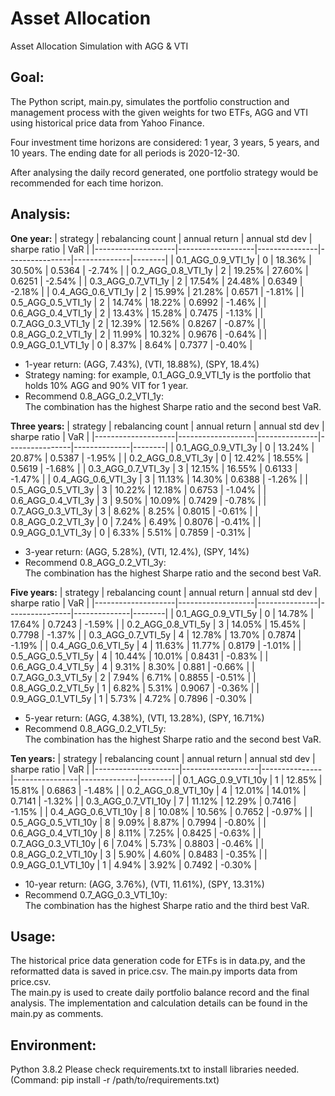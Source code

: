 # Asset Allocation
Asset Allocation Simulation with AGG &amp; VTI

## Goal:

The Python script, main.py, simulates the portfolio construction and management process with the given weights for two ETFs, AGG and VTI using historical price data from Yahoo Finance. <br />

Four investment time horizons are considered: 1 year, 3 years, 5 years, and 10 years. The ending date for all periods is 2020-12-30. <br />

After analysing the daily record generated, one portfolio strategy would be recommended for each time horizon. <br />

## Analysis:

**One year:**
| strategy           | rebalancing count | annual return | annual std dev | sharpe ratio | VaR    |
|--------------------|-------------------|---------------|----------------|--------------|--------|
| 0.1_AGG_0.9_VTI_1y | 0                 | 18.36%        | 30.50%         | 0.5364       | -2.74% |
| 0.2_AGG_0.8_VTI_1y | 2                 | 19.25%        | 27.60%         | 0.6251       | -2.54% |
| 0.3_AGG_0.7_VTI_1y | 2                 | 17.54%        | 24.48%         | 0.6349       | -2.18% |
| 0.4_AGG_0.6_VTI_1y | 2                 | 15.99%        | 21.28%         | 0.6571       | -1.81% |
| 0.5_AGG_0.5_VTI_1y | 2                 | 14.74%        | 18.22%         | 0.6992       | -1.46% |
| 0.6_AGG_0.4_VTI_1y | 2                 | 13.43%        | 15.28%         | 0.7475       | -1.13% |
| 0.7_AGG_0.3_VTI_1y | 2                 | 12.39%        | 12.56%         | 0.8267       | -0.87% |
| 0.8_AGG_0.2_VTI_1y | 2                 | 11.99%        | 10.32%         | 0.9676       | -0.64% |
| 0.9_AGG_0.1_VTI_1y | 0                 | 8.37%         | 8.64%          | 0.7377       | -0.40% |

* 1-year return: (AGG, 7.43%), (VTI, 18.88%), (SPY, 18.4%)
* Strategy naming: for example, 0.1_AGG_0.9_VTI_1y is the portfolio that holds 10% AGG and 90% VIT for 1 year.
* Recommend 0.8_AGG_0.2_VTI_1y: <br />
The combination has the highest Sharpe ratio and the second best VaR.

**Three years:**
| strategy           | rebalancing count | annual return | annual std dev | sharpe ratio | VaR    |
|--------------------|-------------------|---------------|----------------|--------------|--------|
| 0.1_AGG_0.9_VTI_3y | 0                 | 13.24%        | 20.87%         | 0.5387       | -1.95% |
| 0.2_AGG_0.8_VTI_3y | 0                 | 12.42%        | 18.55%         | 0.5619       | -1.68% |
| 0.3_AGG_0.7_VTI_3y | 3                 | 12.15%        | 16.55%         | 0.6133       | -1.47% |
| 0.4_AGG_0.6_VTI_3y | 3                 | 11.13%        | 14.30%         | 0.6388       | -1.26% |
| 0.5_AGG_0.5_VTI_3y | 3                 | 10.22%        | 12.18%         | 0.6753       | -1.04% |
| 0.6_AGG_0.4_VTI_3y | 3                 | 9.50%         | 10.09%         | 0.7429       | -0.78% |
| 0.7_AGG_0.3_VTI_3y | 3                 | 8.62%         | 8.25%          | 0.8015       | -0.61% |
| 0.8_AGG_0.2_VTI_3y | 0                 | 7.24%         | 6.49%          | 0.8076       | -0.41% |
| 0.9_AGG_0.1_VTI_3y | 0                 | 6.33%         | 5.51%          | 0.7859       | -0.31% |

* 3-year return: (AGG, 5.28%), (VTI, 12.4%), (SPY, 14%)
* Recommend 0.8_AGG_0.2_VTI_3y:  <br />
The combination has the highest Sharpe ratio and the second best VaR. 

**Five years:**
| strategy           | rebalancing count | annual return | annual std dev | sharpe ratio | VaR    |
|--------------------|-------------------|---------------|----------------|--------------|--------|
| 0.1_AGG_0.9_VTI_5y | 0                 | 14.78%        | 17.64%         | 0.7243       | -1.59% |
| 0.2_AGG_0.8_VTI_5y | 3                 | 14.05%        | 15.45%         | 0.7798       | -1.37% |
| 0.3_AGG_0.7_VTI_5y | 4                 | 12.78%        | 13.70%         | 0.7874       | -1.19% |
| 0.4_AGG_0.6_VTI_5y | 4                 | 11.63%        | 11.77%         | 0.8179       | -1.01% |
| 0.5_AGG_0.5_VTI_5y | 4                 | 10.44%        | 10.01%         | 0.8431       | -0.83% |
| 0.6_AGG_0.4_VTI_5y | 4                 | 9.31%         | 8.30%          | 0.881        | -0.66% |
| 0.7_AGG_0.3_VTI_5y | 2                 | 7.94%         | 6.71%          | 0.8855       | -0.51% |
| 0.8_AGG_0.2_VTI_5y | 1                 | 6.82%         | 5.31%          | 0.9067       | -0.36% |
| 0.9_AGG_0.1_VTI_5y | 1                 | 5.73%         | 4.72%          | 0.7896       | -0.30% |

* 5-year return: (AGG, 4.38%), (VTI, 13.28%), (SPY, 16.71%)
* Recommend 0.8_AGG_0.2_VTI_5y:  <br />
The combination has the highest Sharpe ratio and the second best VaR. 

**Ten years:**
| strategy            | rebalancing count | annual return | annual std dev | sharpe ratio | VaR    |
|---------------------|-------------------|---------------|----------------|--------------|--------|
| 0.1_AGG_0.9_VTI_10y | 1                 | 12.85%        | 15.81%         | 0.6863       | -1.48% |
| 0.2_AGG_0.8_VTI_10y | 4                 | 12.01%        | 14.01%         | 0.7141       | -1.32% |
| 0.3_AGG_0.7_VTI_10y | 7                 | 11.12%        | 12.29%         | 0.7416       | -1.15% |
| 0.4_AGG_0.6_VTI_10y | 8                 | 10.08%        | 10.56%         | 0.7652       | -0.97% |
| 0.5_AGG_0.5_VTI_10y | 8                 | 9.09%         | 8.87%          | 0.7994       | -0.80% |
| 0.6_AGG_0.4_VTI_10y | 8                 | 8.11%         | 7.25%          | 0.8425       | -0.63% |
| 0.7_AGG_0.3_VTI_10y | 6                 | 7.04%         | 5.73%          | 0.8803       | -0.46% |
| 0.8_AGG_0.2_VTI_10y | 3                 | 5.90%         | 4.60%          | 0.8483       | -0.35% |
| 0.9_AGG_0.1_VTI_10y | 1                 | 4.94%         | 3.92%          | 0.7492       | -0.30% |

* 10-year return: (AGG, 3.76%), (VTI, 11.61%), (SPY, 13.31%)
* Recommend 0.7_AGG_0.3_VTI_10y:  <br />
The combination has the highest Sharpe ratio and the third best VaR. 

## Usage:
The historical price data generation code for ETFs is in data.py, and the reformatted data is saved in price.csv. The main.py imports data from price.csv. <br />
The main.py is used to create daily portfolio balance record and the final analysis.
The implementation and calculation details can be found in the main.py as comments. 

## Environment:
Python 3.8.2
Please check requirements.txt to install libraries needed. 
(Command: pip install -r /path/to/requirements.txt)



